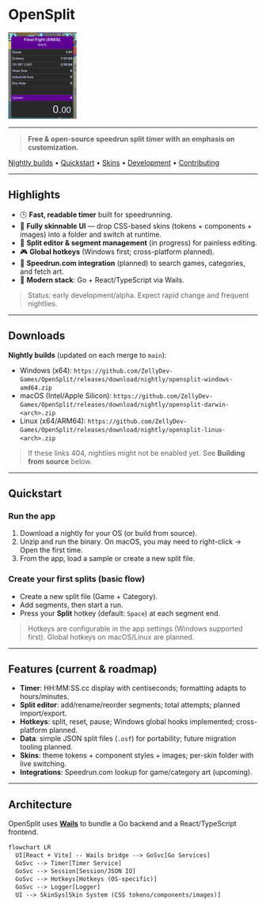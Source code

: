 # OpenSplit
<div>
    <img height="175" style="margin: auto" src="docs/images/screenshot.png" />
</div>

<hr />

> **Free & open-source speedrun split timer with an emphasis on customization.**

<p>
  <a href="#downloads">Nightly builds</a> •
  <a href="#quickstart">Quickstart</a> •
  <a href="#skins">Skins</a> •
  <a href="#development">Development</a> •
  <a href="#contributing">Contributing</a>
</p>

---

## Highlights
- 🕒 **Fast, readable timer** built for speedrunning.
- 🎨 **Fully skinnable UI** — drop CSS-based skins (tokens + components + images) into a folder and switch at runtime.
- 🧩 **Split editor & segment management** (in progress) for painless editing.
- 🎮 **Global hotkeys** (Windows first; cross-platform planned).
- 🔎 **Speedrun.com integration** (planned) to search games, categories, and fetch art.
- 🧰 **Modern stack**: Go + React/TypeScript via Wails.

> Status: early development/alpha. Expect rapid change and frequent nightlies.

---

## Downloads

**Nightly builds** (updated on each merge to `main`):

- Windows (x64): `https://github.com/ZellyDev-Games/OpenSplit/releases/download/nightly/opensplit-windows-amd64.zip`
- macOS (Intel/Apple Silicon): `https://github.com/ZellyDev-Games/OpenSplit/releases/download/nightly/opensplit-darwin-<arch>.zip`
- Linux (x64/ARM64): `https://github.com/ZellyDev-Games/OpenSplit/releases/download/nightly/opensplit-linux-<arch>.zip`

> If these links 404, nightlies might not be enabled yet. See **Building from source** below.

---

## Quickstart

### Run the app
1. Download a nightly for your OS (or build from source).
2. Unzip and run the binary. On macOS, you may need to right-click → Open the first time.
3. From the app, load a sample or create a new split file.

### Create your first splits (basic flow)
- Create a new split file (Game + Category).
- Add segments, then start a run.
- Press your **Split** hotkey (default: `Space`) at each segment end.

> Hotkeys are configurable in the app settings (Windows supported first). Global hotkeys on macOS/Linux are planned.

---

## Features (current & roadmap)
- **Timer**: HH:MM:SS.cc display with centiseconds; formatting adapts to hours/minutes.
- **Split editor**: add/rename/reorder segments; total attempts; planned import/export.
- **Hotkeys**: split, reset, pause; Windows global hooks implemented; cross-platform planned.
- **Data**: simple JSON split files (`.osf`) for portability; future migration tooling planned.
- **Skins**: theme tokens + component styles + images; per-skin folder with live switching.
- **Integrations**: Speedrun.com lookup for game/category art (upcoming).

---

## Architecture

OpenSplit uses **[Wails](https://wails.io/)** to bundle a Go backend and a React/TypeScript frontend.

```mermaid
flowchart LR
  UI[React + Vite] -- Wails bridge --> GoSvc[Go Services]
  GoSvc --> Timer[Timer Service]
  GoSvc --> Session[Session/JSON IO]
  GoSvc --> Hotkeys[Hotkeys (OS-specific)]
  GoSvc --> Logger[Logger]
  UI --> SkinSys[Skin System (CSS tokens/components/images)]